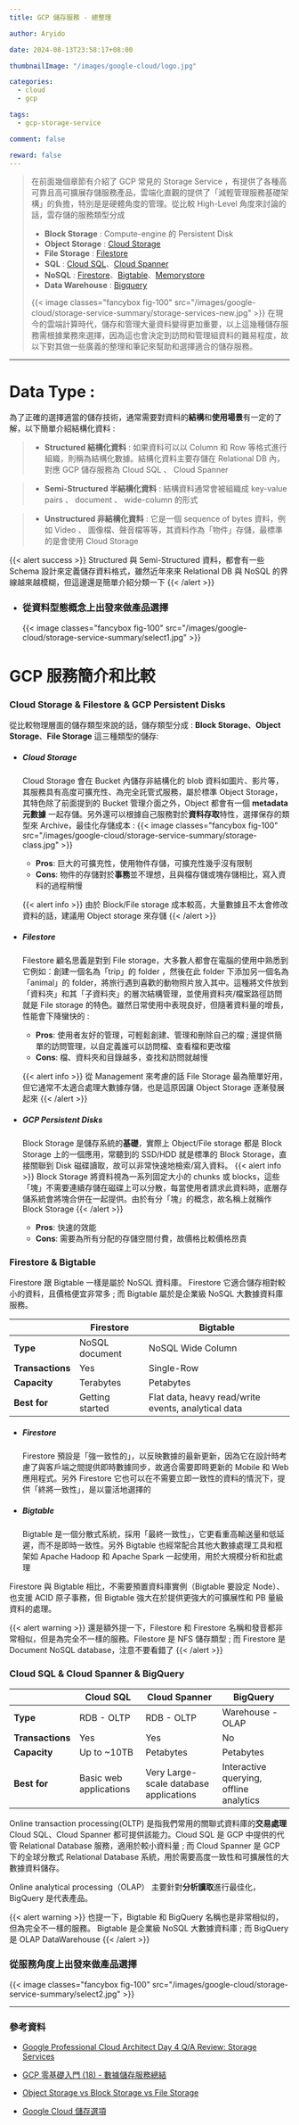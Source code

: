 ```yaml
---
title: GCP 儲存服務 - 總整理

author: Aryido

date: 2024-08-13T23:58:17+08:00

thumbnailImage: "/images/google-cloud/logo.jpg"

categories:
  - cloud
  - gcp

tags:
  - gcp-storage-service

comment: false

reward: false
---
```


<!--BODY-->

> 在前面幾個章節有介紹了 GCP 常見的 Storage Service ，有提供了各種高可靠且高可擴展存儲服務產品，雲端化直觀的提供了「減輕管理服務基礎架構」的負擔，特別是是硬體角度的管理。從比較 High-Level 角度來討論的話，雲存儲的服務類型分成
>
> - **Block Storage** : Compute-engine 的 Persistent Disk
> - **Object Storage** : [Cloud Storage](https://aryido.github.io/posts/google-cloud/cloud-storage/)
> - **File Storage** : [Filestore](https://aryido.github.io/posts/google-cloud/filestore/)
> - **SQL** : [Cloud SQL](https://aryido.github.io/posts/google-cloud/sql/)、[Cloud Spanner](https://aryido.github.io/posts/google-cloud/spanner/)
> - **NoSQL** : [Firestore](https://aryido.github.io/posts/google-cloud/firestore/)、[Bigtable](https://aryido.github.io/posts/google-cloud/bigtable-1/)、[Memorystore](https://aryido.github.io/posts/google-cloud/memorystore/)
> - **Data Warehouse** : [Bigquery](https://aryido.github.io/posts/google-cloud/bigquery-1/)
>
> {{< image classes="fancybox fig-100" src="/images/google-cloud/storage-service-summary/storage-services-new.jpg" >}}
> 在現今的雲端計算時代，儲存和管理大量資料變得更加重要，以上這幾種儲存服務需根據業務來選擇，因為這也會決定到訪問和管理組資料的難易程度，故以下對其做一些廣義的整理和筆記來幫助和選擇適合的儲存服務。

<!--more-->

---

# Data Type :

為了正確的選擇適當的儲存技術，通常需要對資料的**結構**和**使用場景**有一定的了解，以下簡單介紹結構化資料 :

> - **Structured 結構化資料** : 如果資料可以以 Column 和 Row 等格式進行組織，則稱為結構化數據。結構化資料主要存儲在 Relational DB 內，對應 GCP 儲存服務為 Cloud SQL 、 Cloud Spanner

> - **Semi-Structured 半結構化資料** : 結構資料通常會被組織成 key-value pairs 、 document 、 wide-column 的形式

> - **Unstructured 非結構化資料** : 它是一個 sequence of bytes 資料，例如 Video 、 圖像檔、聲音檔等等，其資料作為「物件」存儲，最標準的是會使用 Cloud Storage

{{< alert success >}}
Structured 與 Semi-Structured 資料，都會有一些 Schema 設計來定義儲存資料格式，雖然近年來來 Relational DB 與 NoSQL 的界線越來越模糊，但這邊還是簡單介紹分類一下
{{< /alert >}}

- ### 從資料型態概念上出發來做產品選擇

  {{< image classes="fancybox fig-100" src="/images/google-cloud/storage-service-summary/select1.jpg" >}}

# GCP 服務簡介和比較

### Cloud Storage & Filestore & GCP Persistent Disks

從比較物理層面的儲存類型來說的話，儲存類型分成 : **Block Storage**、**Object Storage**、**File Storage** 這三種類型的儲存: 

- ##### Cloud Storage
  Cloud Storage 會在 Bucket 內儲存非結構化的 blob 資料如圖片、影片等，其服務具有高度可擴充性、為完全託管式服務，屬於標準 Object Storage，其特色除了前面提到的 Bucket 管理介面之外，Object 都會有一個 **metadata 元數據** 一起存儲。另外還可以根據自己服務對於**資料存取**特性，選擇保存的類型來 Archive，最佳化存儲成本 : 
  {{< image classes="fancybox fig-100" src="/images/google-cloud/storage-service-summary/storage-class.jpg" >}}
  - **Pros**: 巨大的可擴充性，使用物件存儲，可擴充性幾乎沒有限制
  - **Cons**: 物件的存儲對於**事務**並不理想，且與檔存儲或塊存儲相比，寫入資料的過程稍慢

  {{< alert info >}}
  由於 Block/File storage 成本較高，大量數據且不太會修改資料的話，建議用 Object storage 來存儲
  {{< /alert >}}

- ##### Filestore
  Filestore 顧名思義是對到 File storage，大多數人都會在電腦的使用中熟悉到它例如：創建一個名為「trip」的 folder ，然後在此 folder 下添加另一個名為「animal」的 folder，將旅行遇到喜歡的動物照片放入其中。這種將文件放到「資料夾」和其「子資料夾」的層次結構管理，並使用資料夾/檔案路徑訪問就是 File storage 的特色。雖然日常使用中表現良好，但隨著資料量的增長，性能會下降蠻快的 : 
  - **Pros**: 使用者友好的管理，可輕鬆創建、管理和刪除自己的檔 ; 還提供簡單的訪問管理，以自定義誰可以訪問檔、查看檔和更改檔
  - **Cons**: 檔、資料夾和目錄越多，查找和訪問就越慢

  {{< alert info >}}
  從 Management 來考慮的話 File Storage 最為簡單好用，但它通常不太適合處理大數據存儲，也是這原因讓 Object Storage 逐漸發展起來
  {{< /alert >}}

- ##### GCP Persistent Disks
  Block Storage 是儲存系統的**基礎**，實際上 Object/File storage 都是 Block Storage 上的一個應用，常聽到的 SSD/HDD 就是標準的 Block Storage，直接關聯到 Disk 磁碟讀取，故可以非常快速地檢索/寫入資料。
  {{< alert info >}}
  Block Storage 將資料視為一系列固定大小的 chunks 或 blocks，這些「塊」不需要連續存儲在磁碟上可以分散，每當使用者請求此資料時，底層存儲系統會將塊合併在一起提供。由於有分「塊」的概念，故名稱上就稱作 Block Storage
  {{< /alert >}}
  - **Pros**: 快速的效能
  - **Cons**: 需要為所有分配的存儲空間付費，故價格比較價格昂貴

### Firestore & Bigtable  

Firestore 跟 Bigtable 一樣是屬於 NoSQL 資料庫。 Firestore 它適合儲存相對較小的資料，且價格便宜非常多 ; 而 Bigtable 屬於是企業級 NoSQL 大數據資料庫服務。

|                     | Firestore       | Bigtable                                            |
| ------------------- | --------------- | --------------------------------------------------- |
| **Type**            | NoSQL document  | NoSQL Wide Column                                   |
| **Transactions**    | Yes             | Single-Row                                          |        
| **Capacity**        | Terabytes       | Petabytes                                           |
| **Best for**        | Getting started | Flat data, heavy read/write events, analytical data |

- ##### Firestore
  Firestore 預設是「強一致性的」，以反映數據的最新更新，因為它在設計時考慮了與客戶端之間提供即時數據同步，故適合需要即時更新的 Mobile 和 Web 應用程式。另外 Firestore 它也可以在不需要立即一致性的資料的情況下，提供「終將一致性」，是以靈活地選擇的

- ##### Bigtable
  Bigtable 是一個分散式系統，採用「最終一致性」，它更看重高輸送量和低延遲，而不是即時一致性。另外 Bigtable 也經常配合其他大數據處理工具和框架如 Apache Hadoop 和 Apache Spark 一起使用，用於大規模分析和批處理

Firestore 與 Bigtable 相比，不需要預置資料庫實例（Bigtable 要設定 Node）、也支援 ACID 原子事務，但 Bigtable 強大在於提供更強大的可擴展性和 PB 量級資料的處理。

{{< alert warning >}}
還是額外提一下，Filestore 和 Firestore 名稱和發音都非常相似，但是為完全不一樣的服務。Filestore 是 NFS 儲存類型 ; 而 Firestore 是 Document NoSQL database，注意不要看錯了
{{< /alert >}}

### Cloud SQL & Cloud Spanner & BigQuery

|                     | Cloud SQL              | Cloud Spanner                          | BigQuery                                |
| ------------------- | ---------------------- | -------------------------------------- | --------------------------------------- |
| **Type**            | RDB - OLTP  | RDB - OLTP                  | Warehouse - OLAP                   |
| **Transactions**    | Yes                    | Yes                                    | No                                      |
| **Capacity**        | Up to ~10TB            | Petabytes                              | Petabytes                               |
| **Best for**        | Basic web applications | Very Large-scale database applications | Interactive querying, offline analytics |


Online transaction processing(OLTP) 是指我們常用的關聯式資料庫的**交易處理**Cloud SQL、Cloud Spanner 都可提供該能力。Cloud SQL 是 GCP 中提供的代管 Relational Database 服務，適用於較小資料量 ; 而 Cloud Spanner 是 GCP 下的全球分散式 Relational Database 系統，用於需要高度一致性和可擴展性的大數據資料儲存。 

Online analytical processing（OLAP） 主要針對**分析讀取**進行最佳化，BigQuery 是代表產品。

{{< alert warning >}}
也提一下，Bigtable 和 BigQuery 名稱也是非常相似的，但為完全不一樣的服務。 Bigtable 是企業級 NoSQL 大數據資料庫 ; 而 BigQuery 是 OLAP DataWarehouse
{{< /alert >}}

### 從服務角度上出發來做產品選擇
{{< image classes="fancybox fig-100" src="/images/google-cloud/storage-service-summary/select2.jpg" >}}

---

### 參考資料

- [Google Professional Cloud Architect Day 4 Q/A Review: Storage Services](https://k21academy.com/google-cloud/gcp-training-day-4/)

- [GCP 零基礎入門 (18) - 數據儲存服務總結](https://ithelp.ithome.com.tw/m/articles/10333191)

- [Object Storage vs Block Storage vs File Storage](https://cloud.google.com/discover/object-vs-block-vs-file-storage?hl=en)

- [Google Cloud 儲存選項](https://jayendrapatil.com/google-cloud-storage-options/)
